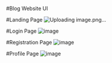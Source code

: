 #Blog Website UI 

#Landing Page
![Uploading image.png…]()

#Login Page
![image](https://user-images.githubusercontent.com/57130927/213967388-a20bb967-f1d6-4e7d-80ea-e63a95ebe79f.png)

#Registration Page
![image](https://user-images.githubusercontent.com/57130927/213967431-f88ce85f-914d-4f5f-98f5-411d693cde21.png)

#Profile Page
![image](https://user-images.githubusercontent.com/57130927/213967277-236c9316-0e65-4af7-957c-bf377be03cc1.png)




